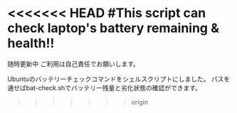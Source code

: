 <<<<<<< HEAD
#This script can check laptop's battery remaining & health!!
=======
随時更新中
ご利用は自己責任でお願いします。

Ubuntuのバッテリーチェックコマンドをシェルスクリプトにしました。
パスを通せばbat-check.shでバッテリー残量と劣化状態の確認ができます。
>>>>>>> origin
